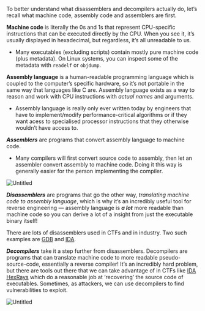 To better understand what disassemblers and decompilers actually do, let’s recall what machine code, assembly code and assemblers are first.

**Machine code** is literally the 0s and 1s that represent CPU-specific instructions that can be executed directly by the CPU. When you see it, it’s usually displayed in hexadecimal, but regardless, it’s all unreadable to us.

* Many executables (excluding scripts) contain mostly pure machine code (plus metadata). On Linux systems, you can inspect some of the metadata with `readelf` or `objdump`.

**Assembly language** is a human-readable programming language which is coupled to the computer’s specific hardware, so it’s not portable in the same way that languages like C are. Assembly language exists as a way to reason and work with CPU instructions with *actual names* and arguments.

* Assembly language is really only ever written today by engineers that have to implement/modify performance-critical algorithms or if they want acess to specialised processor instructions that they otherwise wouldn’t have access to.

***Assemblers*** are programs that convert assembly language to machine code.

* Many compilers will first convert source code to assembly, then let an assembler convert assembly to machine code. Doing it this way is generally easier for the person implementing the compiler.

![Untitled](https://s3.us-west-2.amazonaws.com/secure.notion-static.com/f05893b0-5c10-4308-a6e6-9c85b804c532/Untitled.png?X-Amz-Algorithm=AWS4-HMAC-SHA256&X-Amz-Content-Sha256=UNSIGNED-PAYLOAD&X-Amz-Credential=AKIAT73L2G45EIPT3X45%2F20220410%2Fus-west-2%2Fs3%2Faws4_request&X-Amz-Date=20220410T012939Z&X-Amz-Expires=86400&X-Amz-Signature=25d405784150837fb144cf2fa10f8e11ea2d7a9cf9a14fd1a03b42b17a9980b8&X-Amz-SignedHeaders=host&response-content-disposition=filename%20%3D%22Untitled.png%22&x-id=GetObject)

***Disassemblers*** are programs that go the other way, *translating machine code to assembly language*, which is why it’s an incredibly useful tool for reverse engineering — assembly language is ***a lot*** more readable than machine code so you can derive a lot of a insight from just the executable binary itself!

There are lots of disassemblers used in CTFs and in industry. Two such examples are [GDB](https://www.sourceware.org/gdb/) and [IDA](https://en.wikipedia.org/wiki/Interactive_Disassembler).

***Decompilers*** take it a step further from disassemblers. Decompilers are programs that can translate machine code to more readable pseudo-source-code, essentially a reverse compiler! It’s an incredibly hard problem, but there are tools out there that we can take advantage of in CTFs like [IDA HexRays](https://hex-rays.com/decompiler/) which do a reasonable job at ‘recovering’ the source code of executables. Sometimes, as attackers, we can use decompilers to find vulnerabilities to exploit.

![Untitled](https://s3.us-west-2.amazonaws.com/secure.notion-static.com/c979fcf7-22ad-4b7e-a4bc-bc1a9a6a077e/Untitled.png?X-Amz-Algorithm=AWS4-HMAC-SHA256&X-Amz-Content-Sha256=UNSIGNED-PAYLOAD&X-Amz-Credential=AKIAT73L2G45EIPT3X45%2F20220410%2Fus-west-2%2Fs3%2Faws4_request&X-Amz-Date=20220410T012941Z&X-Amz-Expires=86400&X-Amz-Signature=a9f308dd7faa00a3d3a0df1a1cdc3914761b51f295c45c8507a851fadca8115c&X-Amz-SignedHeaders=host&response-content-disposition=filename%20%3D%22Untitled.png%22&x-id=GetObject)
